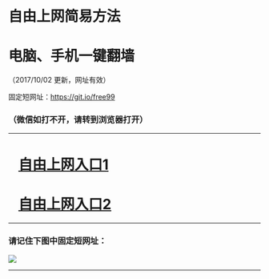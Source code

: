 ﻿# 自由上网简易方法

# 电脑、手机一键翻墙

（2017/10/02 更新，网址有效）

固定短网址：https://git.io/free99

### （微信如打不开，请转到浏览器打开）


***





# &nbsp;&nbsp; <a href="http://ft108963788.fwtz-zhenx1001.xyz/fwqtz01.html?t=10020016447 " target="_blank">自由上网入口1</a>
# &nbsp;&nbsp; <a href="http://ft32417174.fw-tzzhen1002.xyz/fwqtz02.html?t=10020012761 " target="_blank">自由上网入口2</a>
***

### 请记住下图中固定短网址：

<img src="https://s3-us-west-2.amazonaws.com/fwq-1001/yjfq-20170905okok.png" /> 


***

